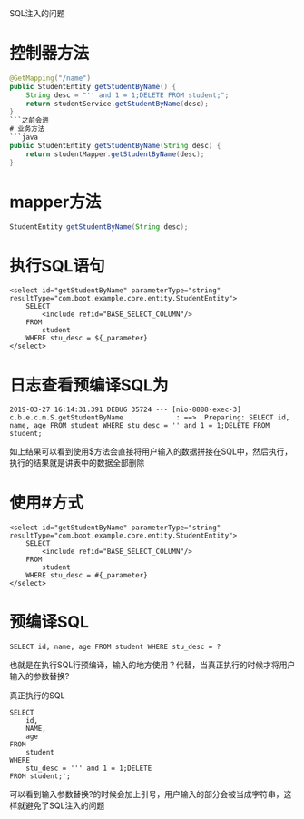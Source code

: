SQL注入的问题
# 控制器方法
```java
@GetMapping("/name")
public StudentEntity getStudentByName() {
    String desc = "'' and 1 = 1;DELETE FROM student;";
    return studentService.getStudentByName(desc);
}
```之前会进
# 业务方法
```java
public StudentEntity getStudentByName(String desc) {
    return studentMapper.getStudentByName(desc);
}
```
# mapper方法
```java
StudentEntity getStudentByName(String desc);
```
# 执行SQL语句
```
<select id="getStudentByName" parameterType="string" resultType="com.boot.example.core.entity.StudentEntity">
    SELECT
        <include refid="BASE_SELECT_COLUMN"/>
    FROM
        student
    WHERE stu_desc = ${_parameter}
</select>
```
# 日志查看预编译SQL为
```
2019-03-27 16:14:31.391 DEBUG 35724 --- [nio-8888-exec-3] c.b.e.c.m.S.getStudentByName             : ==>  Preparing: SELECT id, name, age FROM student WHERE stu_desc = '' and 1 = 1;DELETE FROM student; 
```
如上结果可以看到使用$方法会直接将用户输入的数据拼接在SQL中，然后执行，执行的结果就是讲表中的数据全部删除

# 使用#方式
```
<select id="getStudentByName" parameterType="string" resultType="com.boot.example.core.entity.StudentEntity">
    SELECT
        <include refid="BASE_SELECT_COLUMN"/>
    FROM
        student
    WHERE stu_desc = #{_parameter}
</select>
```

# 预编译SQL
```
SELECT id, name, age FROM student WHERE stu_desc = ? 
```
也就是在执行SQL行预编译，输入的地方使用？代替，当真正执行的时候才将用户输入的参数替换?

真正执行的SQL
```
SELECT
	id,
	NAME,
	age 
FROM
	student 
WHERE
	stu_desc = ''' and 1 = 1;DELETE
FROM student;';
```
可以看到输入参数替换?的时候会加上引号，用户输入的部分会被当成字符串，这样就避免了SQL注入的问题